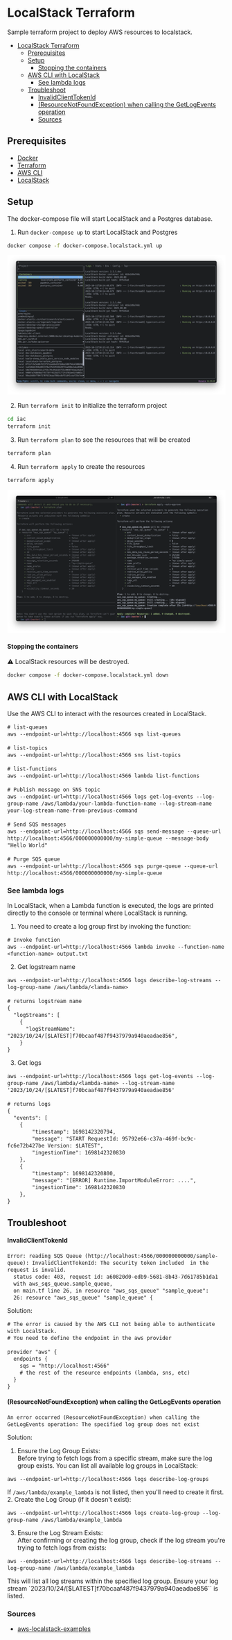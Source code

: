 # LocalStack Terraform 

Sample terraform project to deploy AWS resources to localstack. 

- [LocalStack Terraform](#localstack-terraform)
  - [Prerequisites](#prerequisites)
  - [Setup](#setup)
      - [Stopping the containers](#stopping-the-containers)
  - [AWS CLI with LocalStack](#aws-cli-with-localstack)
    - [See lambda logs](#see-lambda-logs)
  - [Troubleshoot](#troubleshoot)
      - [InvalidClientTokenId](#invalidclienttokenid)
      - [(ResourceNotFoundException) when calling the GetLogEvents operation](#resourcenotfoundexception-when-calling-the-getlogevents-operation)
    - [Sources](#sources)


## Prerequisites

* [Docker](https://docs.docker.com/install/)
* [Terraform](https://www.terraform.io/downloads.html)
* [AWS CLI](https://docs.aws.amazon.com/cli/latest/userguide/cli-chap-install.html)
* [LocalStack](https://docs.localstack.cloud/getting-started/installation/)

## Setup

The docker-compose file will start LocalStack and a Postgres database.

1. Run `docker-compose up` to start LocalStack and Postgres

```bash
docker compose -f docker-compose.localstack.yml up
```

![](resources/images/localstack-containers.png)

2. Run `terraform init` to initialize the terraform project

```bash
cd iac
terraform init
```
3. Run `terraform plan` to see the resources that will be created

```bash
terraform plan
```
4. Run `terraform apply` to create the resources

```bash
terraform apply
```

![](resources/images/terraform-apply.png)

#### Stopping the containers

:warning: LocalStack resources will be destroyed. 
```bash
docker compose -f docker-compose.localstack.yml down
```

## AWS CLI with LocalStack
Use the AWS CLI to interact with the resources created in LocalStack.

```shell
# list-queues
aws --endpoint-url=http://localhost:4566 sqs list-queues

# list-topics
aws --endpoint-url=http://localhost:4566 sns list-topics

# list-functions
aws --endpoint-url=http://localhost:4566 lambda list-functions

# Publish message on SNS topic
aws --endpoint-url=http://localhost:4566 logs get-log-events --log-group-name /aws/lambda/your-lambda-function-name --log-stream-name your-log-stream-name-from-previous-command

# Send SQS messages
aws --endpoint-url=http://localhost:4566 sqs send-message --queue-url http://localhost:4566/000000000000/my-simple-queue --message-body "Hello World"

# Purge SQS queue
aws --endpoint-url=http://localhost:4566 sqs purge-queue --queue-url http://localhost:4566/000000000000/my-simple-queue
```

### See lambda logs 
In LocalStack, when a Lambda function is executed, the logs are printed directly to the console or terminal where LocalStack is running. 

1. You need to create a log group first by invoking the function:
```shell
# Invoke function
aws --endpoint-url=http://localhost:4566 lambda invoke --function-name <function-name> output.txt
```
2. Get logstream name 
```shell
aws --endpoint-url=http://localhost:4566 logs describe-log-streams --log-group-name /aws/lambda/<lamda-name>

# returns logstream name
{
  "logStreams": [
    {
      "logStreamName": "2023/10/24/[$LATEST]f70bcaaf487f9437979a940aeadae856",
    }
}
```
3. Get logs
```shell
aws --endpoint-url=http://localhost:4566 logs get-log-events --log-group-name /aws/lambda/<lambda-name> --log-stream-name '2023/10/24/[$LATEST]f70bcaaf487f9437979a940aeadae856'

# returns logs 
{
  "events": [
    {
        "timestamp": 1698142320794,
        "message": "START RequestId: 95792e66-c37a-469f-bc9c-fc6e72b427be Version: $LATEST",
        "ingestionTime": 1698142320830
    },
    {
        "timestamp": 1698142320800,
        "message": "[ERROR] Runtime.ImportModuleError: ....",
        "ingestionTime": 1698142320830
    },
}
```


## Troubleshoot

#### InvalidClientTokenId
```shell
Error: reading SQS Queue (http://localhost:4566/000000000000/sample-queue): InvalidClientTokenId: The security token included  in the request is invalid.
  status code: 403, request id: a60820d0-edb9-5681-8b43-7d61785b1da1
  with aws_sqs_queue.sample_queue,
  on main.tf line 26, in resource "aws_sqs_queue" "sample_queue":
  26: resource "aws_sqs_queue" "sample_queue" {
```
Solution: 
```shell
# The error is caused by the AWS CLI not being able to authenticate with LocalStack.
# You need to define the endpoint in the aws provider 

provider "aws" {
  endpoints {
    sqs = "http://localhost:4566"
    # the rest of the resource endpoints (lambda, sns, etc)
  }
}
```

#### (ResourceNotFoundException) when calling the GetLogEvents operation
```shell
An error occurred (ResourceNotFoundException) when calling the GetLogEvents operation: The specified log group does not exist
```
Solution: 
1. Ensure the Log Group Exists: <br>
Before trying to fetch logs from a specific stream, make sure the log group exists. You can list all available log groups in LocalStack:
```shell
aws --endpoint-url=http://localhost:4566 logs describe-log-groups
```
If `/aws/lambda/example_lambda` is not listed, then you'll need to create it first.
2. Create the Log Group (if it doesn't exist):
```shell
aws --endpoint-url=http://localhost:4566 logs create-log-group --log-group-name /aws/lambda/example_lambda
```
3. Ensure the Log Stream Exists:<br>
After confirming or creating the log group, check if the log stream you're trying to fetch logs from exists:
```shell
aws --endpoint-url=http://localhost:4566 logs describe-log-streams --log-group-name /aws/lambda/example_lambda
```
This will list all log streams within the specified log group. Ensure your log stream `2023/10/24/[$LATEST]f70bcaaf487f9437979a940aeadae856`` is listed.

### Sources

* [aws-localstack-examples](https://gist.github.com/sats17/493d05d8d4dfd16b7dad399163075156)